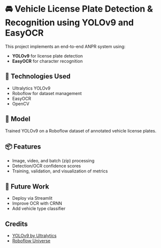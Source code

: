 # 🚘 Vehicle License Plate Detection & Recognition using YOLOv9 and EasyOCR

This project implements an end-to-end ANPR system using:
- **YOLOv9** for license plate detection
- **EasyOCR** for character recognition

## 🔧 Technologies Used
- Ultralytics YOLOv9
- Roboflow for dataset management
- EasyOCR
- OpenCV

## 🧠 Model
Trained YOLOv9 on a Roboflow dataset of annotated vehicle license plates.

## 📦 Features
- Image, video, and batch (zip) processing
- Detection/OCR confidence scores
- Training, validation, and visualization of metrics

## 🚀 Future Work
- Deploy via Streamlit
- Improve OCR with CRNN
- Add vehicle type classifier

## Credits
- [YOLOv9 by Ultralytics](https://github.com/WongKinYiu/yolov9) 
- [Roboflow Universe](https://universe.roboflow.com/) 
